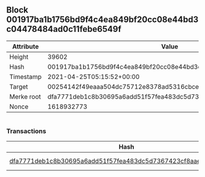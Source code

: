## Block 001917ba1b1756bd9f4c4ea849bf20cc08e44bd3c04478484ad0c11febe6549f

Attribute | Value
--- | ---
Height | 39602
Hash | 001917ba1b1756bd9f4c4ea849bf20cc08e44bd3c04478484ad0c11febe6549f
Timestamp | 2021-04-25T05:15:52+00:00
Target | 00254142f49eaaa504dc75712e8378ad5316cbcead634704b3734b6271167cc4
Merke root | dfa7771deb1c8b30695a6add51f57fea483dc5d7367423cf8aae9fd6a0f32b96
Nonce | 1618932773

```

```

### Transactions

Hash | Amount
--- | ---
[dfa7771deb1c8b30695a6add51f57fea483dc5d7367423cf8aae9fd6a0f32b96](dfa7771deb1c8b30695a6add51f57fea483dc5d7367423cf8aae9fd6a0f32b96.md) | 10.00000000 SKEPTI 
